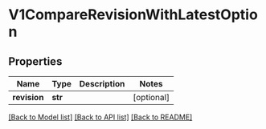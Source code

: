 # V1CompareRevisionWithLatestOption

## Properties
Name | Type | Description | Notes
------------ | ------------- | ------------- | -------------
**revision** | **str** |  | [optional] 

[[Back to Model list]](../README.md#documentation-for-models) [[Back to API list]](../README.md#documentation-for-api-endpoints) [[Back to README]](../README.md)

